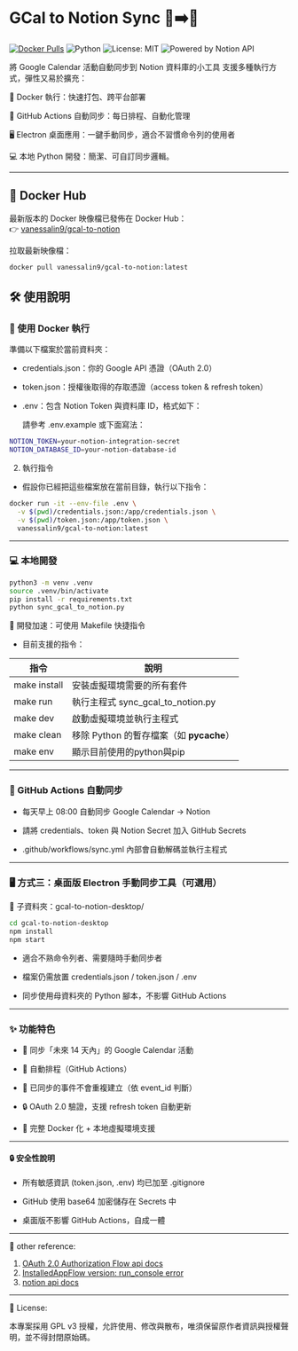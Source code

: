# GCal to Notion Sync 📅➡️📒

[![Docker Pulls](https://img.shields.io/docker/pulls/vanessalin9/gcal-to-notion)](https://hub.docker.com/r/vanessalin9/gcal-to-notion)
![Python](https://img.shields.io/badge/Python-3.11-blue)
![License: MIT](https://img.shields.io/badge/License-MIT-green.svg)
![Powered by Notion API](https://img.shields.io/badge/Powered%20by-Notion%20API-black)

將 Google Calendar 活動自動同步到 Notion 資料庫的小工具
支援多種執行方式，彈性又易於擴充：

🐳 Docker 執行：快速打包、跨平台部署

🧠 GitHub Actions 自動同步：每日排程、自動化管理

🖥️ Electron 桌面應用：一鍵手動同步，適合不習慣命令列的使用者

💻 本地 Python 開發：簡潔、可自訂同步邏輯。

---

## 🚀 Docker Hub

最新版本的 Docker 映像檔已發佈在 Docker Hub：  
👉 [vanessalin9/gcal-to-notion](https://hub.docker.com/r/vanessalin9/gcal-to-notion)

拉取最新映像檔：

```bash
docker pull vanessalin9/gcal-to-notion:latest
```

## 🛠️ 使用說明
### 🐳 使用 Docker 執行
準備以下檔案於當前資料夾：

- credentials.json：你的 Google API 憑證（OAuth 2.0）

- token.json：授權後取得的存取憑證（access token & refresh token）

- .env：包含 Notion Token 與資料庫 ID，格式如下：
   
  請參考 .env.example 或下面寫法：
```bash
NOTION_TOKEN=your-notion-integration-secret
NOTION_DATABASE_ID=your-notion-database-id
```
2. 執行指令
- 假設你已經把這些檔案放在當前目錄，執行以下指令：
```bash
docker run -it --env-file .env \
  -v $(pwd)/credentials.json:/app/credentials.json \
  -v $(pwd)/token.json:/app/token.json \
  vanessalin9/gcal-to-notion:latest
```

---
### 💻 本地開發
```bash
python3 -m venv .venv
source .venv/bin/activate
pip install -r requirements.txt
python sync_gcal_to_notion.py
```

📂 開發加速：可使用 Makefile 快捷指令
- 目前支援的指令：

| 指令	| 說明 |
|---|---|
| make install | 安裝虛擬環境需要的所有套件 |
| make run | 執行主程式 sync_gcal_to_notion.py |
| make dev | 啟動虛擬環境並執行主程式 |
| make clean | 移除 Python 的暫存檔案（如 __pycache__） |
| make env | 顯示目前使用的python與pip |

---
### 🧠 GitHub Actions 自動同步
- 每天早上 08:00 自動同步 Google Calendar → Notion

- 請將 credentials、token 與 Notion Secret 加入 GitHub Secrets

- .github/workflows/sync.yml 內部會自動解碼並執行主程式
---
### 🖥️ 方式三：桌面版 Electron 手動同步工具（可選用）
📁 子資料夾：gcal-to-notion-desktop/

```bash
cd gcal-to-notion-desktop
npm install
npm start
```
- 適合不熟命令列者、需要隨時手動同步者

- 檔案仍需放置 credentials.json / token.json / .env

- 同步使用母資料夾的 Python 腳本，不影響 GitHub Actions
---
### ✨ 功能特色
- 📅 同步「未來 14 天內」的 Google Calendar 活動

- 🧠 自動排程（GitHub Actions）

- 🔁 已同步的事件不會重複建立（依 event_id 判斷）

- 🔒 OAuth 2.0 驗證，支援 refresh token 自動更新

- 🐳 完整 Docker 化 + 本地虛擬環境支援

---
#### 🔒 安全性說明

- 所有敏感資訊 (token.json, .env) 均已加至 .gitignore

- GitHub 使用 base64 加密儲存在 Secrets 中

- 桌面版不影響 GitHub Actions，自成一體

---

📝 other reference:
1. [OAuth 2.0 Authorization Flow api docs](https://google-auth-oauthlib.readthedocs.io/en/latest/reference/google_auth_oauthlib.flow.html#google_auth_oauthlib.flow.InstalledAppFlow)
2. [InstalledAppFlow version: run_console error](https://stackoverflow.com/questions/75602866/google-oauth-attributeerror-installedappflow-object-has-no-attribute-run-co)
3. [notion api docs](https://developers.notion.com/reference/page-property-values)

---

📄 License:

本專案採用 GPL v3 授權，允許使用、修改與散布，唯須保留原作者資訊與授權聲明，並不得封閉原始碼。

